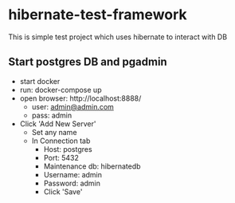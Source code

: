 # hibernate-test-framework

This is simple test project which uses hibernate to interact with DB

## Start postgres DB and pgadmin
- start docker
- run: docker-compose up
- open browser: http://localhost:8888/
  * user: admin@admin.com
  * pass: admin
- Click 'Add New Server'
  * Set any name
  * In Connection tab
    * Host: postgres
    * Port: 5432
    * Maintenance db: hibernatedb
    * Username: admin
    * Password: admin
    * Click 'Save'

